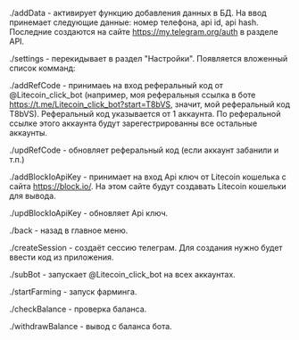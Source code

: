 ./addData - активирует функцию добавления данных в БД. На ввод принемает следующие данные: номер телефона, api id, api hash. Последние создаются на сайте https://my.telegram.org/auth в разделе API.

./settings - перекидывает в раздел "Настройки". Появляется вложенный список комманд:

./addRefCode - принимаеь на вход реферальный код от @Litecoin_click_bot (например, моя реферальныя ссылка в боте https://t.me/Litecoin_click_bot?start=T8bVS, значит, мой реферальный код T8bVS). Реферальный код указывается от 1 аккаунта. По реферальной ссылке этого аккаунта будут зарегестрированны все остальные
аккаунты.

./updRefCode - обновляет реферальный код (если аккаунт забанили и т.п.)

./addBlockIoApiKey - принимает на вход Api ключ от Litecoin кошелька с сайта https://block.io/. На этом сайте будут создавать Litecoin кошельки для вывода.

./updBlockIoApiKey - обновляет Api ключ.

./back - назад в главное меню.

./createSession - создаёт сессию телеграм. Для создания нужно будет ввести код из приложения.

./subBot - запускает @Litecoin_click_bot на всех аккаунтах.

./startFarming - запуск фарминга.

./checkBalance - проверка баланса.

./withdrawBalance - вывод с баланса бота.

